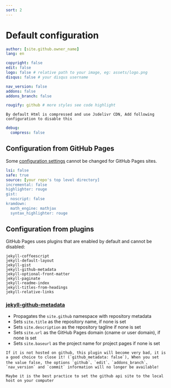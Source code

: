 ```yaml
---
sort: 2
---
```


# Default configuration
```yml
author: [site.github.owner_name]
lang: en

copyright: false
edit: false
logo: false # relative path to your image, eg: assets/logo.png
disqus: false # your disqus username

nav_version: false
addons: false
addons_branch: false

rougify: github # more styles see code highlight
```

```tip
By default Html is compressed and use Jsdelivr CDN, Add following configuration to disable this
```

```yml
debug:
  compress: false
```

## Configuration from GitHub Pages
Some [configuration settings](https://docs.github.com/en/github/working-with-github-pages/about-github-pages-and-jekyll) cannot be changed for GitHub Pages sites.
```yml
lsi: false
safe: true
source: [your repo's top level directory]
incremental: false
highlighter: rouge
gist:
  noscript: false
kramdown:
  math_engine: mathjax
  syntax_highlighter: rouge
```


## Configuration from plugins
GitHub Pages uses plugins that are enabled by default and cannot be disabled:
```
jekyll-coffeescript
jekyll-default-layout
jekyll-gist
jekyll-github-metadata
jekyll-optional-front-matter
jekyll-paginate
jekyll-readme-index
jekyll-titles-from-headings
jekyll-relative-links
```

### [jekyll-github-metadata](https://github.com/jekyll/github-metadata#what-it-does)
- Propagates the `site.github` namespace with repository metadata
- Sets `site.title` as the repository name, if none is set
- Sets `site.description` as the repository tagline if none is set
- Sets `site.url` as the GitHub Pages domain (cname or user domain), if none is set
- Sets `site.baseurl` as the project name for project pages if none is set


```danger
If it is not hosted on github, this plugin will become very bad, it is a good choice to close it! (`github_metadata: false`), When you set the value false, the options `github`、`edit`、`addons_branch`、`nav_version` and `commit` information will no longer be available!
```

```tip
Maybe it is the best practice to set the github api site to the local host on your computer
```

